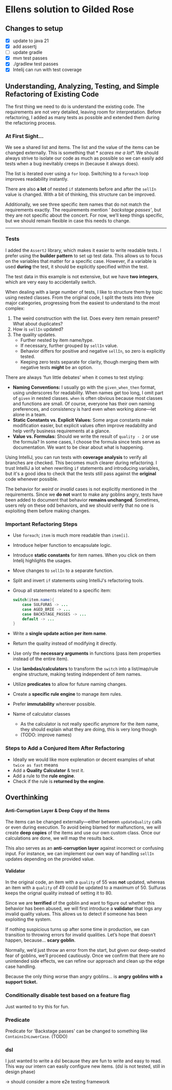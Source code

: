 # Ellens solution to Gilded Rose

## Changes to setup

- [x] update to java 21
- [x] add assertj
- [ ] update gradle
- [x] mvn test passes
- [x] ./gradlew test passes
- [x] Intelij can run with test coverage

## Understanding, Analyzing, Testing, and Simple Refactoring of Existing Code

The first thing we need to do is understand the existing code. The requirements are not very detailed, leaving room for
interpretation.
Before refactoring, I added as many tests as possible and extended them during the refactoring process.

### At First Sight...

We see a shared list and items. The list and the value of the items can be changed externally. This is something that *
*scares me a lot**.
We should always strive to isolate our code as much as possible so we can easily add tests when a bug inevitably creeps
in (because it always does).

The list is iterated over using a `for` loop. Switching to a `foreach` loop improves readability instantly.

There are also **a lot** of nested `if` statements before and after the `sellIn` value is changed. With a bit of
thinking, this structure can be improved.

Additionally, we see three specific item names that do not match the requirements exactly. The requirements mention *'
backstage passes'*, but they are not specific about the concert. For now, we’ll keep things specific, but we should
remain flexible in case this needs to change.

---

### Tests

I added the `AssertJ` library, which makes it easier to write readable tests. I prefer using the **builder pattern** to
set up test data. This allows us to focus on the variables that matter for a specific case. However, if a variable is
used **during** the test, it should be explicitly specified within the test.

The test data in this example is not extensive, but we have **two integers**, which are very easy to accidentally
switch.

When dealing with a large number of tests, I like to structure them by topic using nested classes. From the original
code, I split the tests into three major categories, progressing from the easiest to understand to the most complex:

1. The weird construction with the list. Does every item remain present? What about duplicates?
2. How is `sellIn` updated?
3. The quality updates.
    - Further nested by item name/type.
    - If necessary, further grouped by `sellIn` value.
    - Behavior differs for positive and negative `sellIn`, so zero is explicitly tested.
    - Keeping zero tests separate for clarity, though merging them with negative tests **might** be an option.

There are always 'fun little debates' when it comes to test styling:

- **Naming Conventions:** I usually go with the `given_when_then` format, using underscores for readability. When names
  get too long, I omit part of `given` in nested classes. `when` is often obvious because most classes and functions are
  small. Of course, everyone has their own naming preferences, and consistency is hard even when working alone—let alone
  in a team.
- **Static Constants vs. Explicit Values:** Some argue constants make modification easier, but explicit values often
  improve readability and help verify business requirements at a glance.
- **Value vs. Formulas:** Should we write the result of `quality - 2`  or use the formula? In some cases, I
  choose the formula since tests serve as documentation. We want to be clear about what is happening.

Using IntelliJ, you can run tests with **coverage analysis** to verify all branches are checked. This becomes much
clearer during refactoring. I trust IntelliJ a lot when rewriting `if` statements and introducing variables, but it's a
good idea to check that the tests still pass against the **original** code whenever possible.

The behavior for *weird* or *invalid* cases is not explicitly mentioned in the requirements. Since we **do not** want to
make any goblins angry, tests have been added to document that behavior **remains unchanged**. Sometimes, users rely on
these odd behaviors, and we should verify that no one is exploiting them before making changes.

### Important Refactoring Steps

- Use `foreach`; `item` is much more readable than `item[i]`.
- Introduce helper function to encapsulate logic.
- Introduce **static constants** for item names. When you click on them Intelij highlights the usages.
- Move changes to `sellIn` to a separate function.
- Split and invert `if` statements using IntelliJ's refactoring tools.
- Group all statements related to a specific item:

  ```java
  switch(item.name){
      case SULFURAS -> ...
      case AGED_BRIE -> ...
      case BACKSTAGE_PASSES -> ...
      default -> ...    
  }
  ```
- Write a **single update action per item name**.
- Return the quality instead of modifying it directly.
- Use only the **necessary arguments** in functions (pass item properties instead of the entire item).
- Use **lambdas/calculators** to transform the `switch` into a list/map/rule engine structure, making testing
  independent of item names.
- Utilize **predicates** to allow for future naming changes.
- Create a **specific rule engine** to manage item rules.
- Prefer **immutability** wherever possible.
- Name of calculator classes
  - As the calculator is not really specific anymore for the item name, they should explain what they are doing, this is very long though
  - (TODO: improve names)

### Steps to Add a Conjured Item After Refactoring
- Ideally we would like more explenation or decent examples of what `twice as fast` means
- Add a **Quality Calculator** & test it.
- Add a rule to the **rule engine**.
- Check if the rule is **returned by the engine**.

## Overthinking

#### Anti-Corruption Layer & Deep Copy of the Items

The items can be changed externally—either between `updateQuality` calls or even during execution. To avoid being blamed
for malfunctions, we will create **deep copies** of the items and use our own custom class. Once our calculations are
done, we will map the results back.

This also serves as an **anti-corruption layer** against incorrect or confusing input. For instance, we can implement
our own way of handling `sellIn` updates depending on the provided value.

#### Validator

In the original code, an item with a `quality` of 55 was **not** updated, whereas an item with a `quality` of 49 could
be updated to a maximum of 50. Sulfuras keeps the orignal quality instead of setting it to 80.

Since we are **terrified** of the goblin and want to figure out whether this behavior has been abused, we will first
introduce a **validator** that logs any invalid quality values. This allows us to detect if someone has been exploiting
the system.

If nothing suspicious turns up after some time in production, we can transition to throwing errors for invalid
qualities. Let’s hope that doesn’t happen, because... **scary goblin**.

Normally, we’d just throw an error from the start, but given our deep-seated fear of goblins, we’ll proceed cautiously.
Once we confirm that there are no unintended side effects, we can refine our approach and clean up the edge case
handling.

Because the only thing worse than angry goblins… is **angry goblins with a support ticket.**

### Conditionally disable test based on a feature flag

Just wanted to try this for fun.

### Predicate

Predicate for 'Backstage passes' can be changed to something like `ContainsInLowerCase`. (TODO)

### dsl

I just wanted to write a dsl because they are fun to write and easy to read. This way our intern can easily configure
new items.
(dsl is not tested, still in design phase)

-> should consider a more e2e testing framework